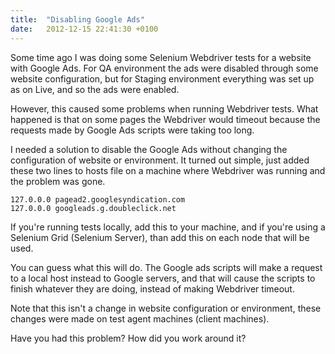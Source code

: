 ```yaml
---
title:  "Disabling Google Ads"
date:   2012-12-15 22:41:30 +0100
---
```


Some time ago I was doing some Selenium Webdriver tests for a website with Google Ads. For QA environment the ads were disabled through some website configuration, but for Staging environment everything was set up as on Live, and so the ads were enabled.

However, this caused some problems when running Webdriver tests. What happened is that on some pages the Webdriver would timeout because the requests made by Google Ads scripts were taking too long.

I needed a solution to disable the Google Ads without changing the configuration of website or environment. It turned out simple, just added these two lines to hosts file on a machine where Webdriver was running and the problem was gone.

```
127.0.0.0 pagead2.googlesyndication.com
127.0.0.0 googleads.g.doubleclick.net
```

If you're running tests locally, add this to your machine, and if you're using a Selenium Grid (Selenium Server), than add this on each node that will be used.

You can guess what this will do. The Google ads scripts will make a request to a local host instead to Google servers, and that will cause the scripts to finish whatever they are doing, instead of making Webdriver timeout.

Note that this isn't a change in website configuration or environment, these changes were made on test agent machines (client machines).

Have you had this problem? How did you work around it?
